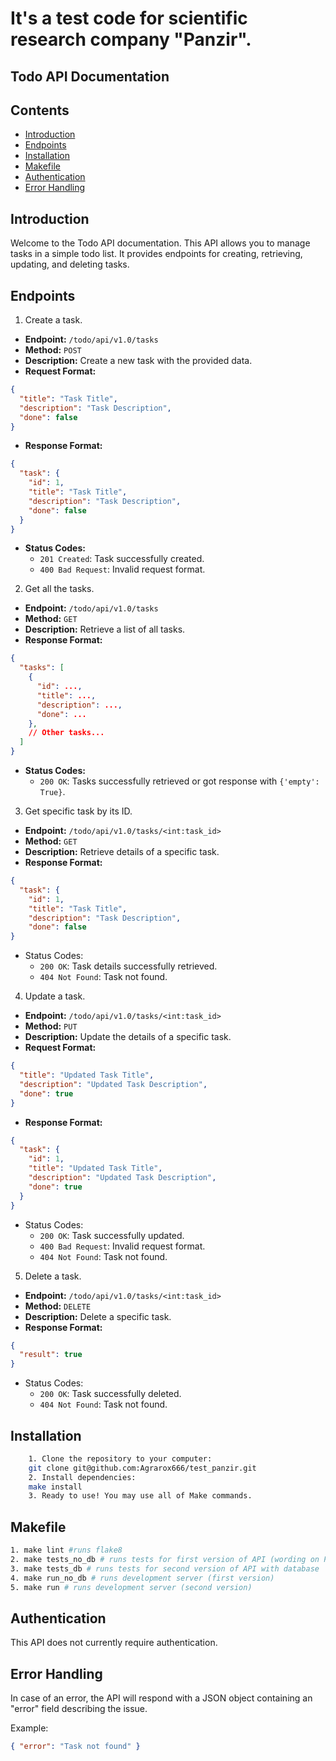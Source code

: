 # It's a test code for scientific research company "Panzir".

## Todo API Documentation
## Contents
- [Introduction](#introduction)
- [Endpoints](#endpoints)
- [Installation](#installation)
- [Makefile](#makefile)
- [Authentication](#authentication)
- [Error Handling](#error-handling)

## Introduction
Welcome to the Todo API documentation. This API allows you to manage tasks in a simple todo list. It provides endpoints for creating, retrieving, updating, and deleting tasks.

## Endpoints
1. Create a task.
-   **Endpoint:** `/todo/api/v1.0/tasks`
-   **Method:** `POST`
-   **Description:** Create a new task with the provided data.
-   **Request Format:**
```json
{
  "title": "Task Title",
  "description": "Task Description",
  "done": false
}
```
-    **Response Format:**
```json 
{
  "task": {
    "id": 1,
    "title": "Task Title",
    "description": "Task Description",
    "done": false
  }
}
```
-   **Status Codes:**
    -   `201 Created`: Task successfully created.
    -   `400 Bad Request`: Invalid request format.

2. Get all the tasks.
-   **Endpoint:** `/todo/api/v1.0/tasks`
-   **Method:** `GET`
-   **Description:** Retrieve a list of all tasks.
-   **Response Format:**
```json
{
  "tasks": [
    {
      "id": ...,
      "title": ...,
      "description": ...,
      "done": ...
    },
    // Other tasks...
  ]
}
```
-   **Status Codes:**
     -   `200 OK`: Tasks successfully retrieved or got response with `{'empty': True}`.
    
3. Get specific task by its ID.
-   **Endpoint:** `/todo/api/v1.0/tasks/<int:task_id>`
-   **Method:** `GET`
-   **Description:** Retrieve details of a specific task.
-   **Response Format:**
```json
{
  "task": {
    "id": 1,
    "title": "Task Title",
    "description": "Task Description",
    "done": false
}
```
- Status Codes:
     -   `200 OK`: Task details successfully retrieved.
     -   `404 Not Found`: Task not found.
  
4. Update a task.
-   **Endpoint:** `/todo/api/v1.0/tasks/<int:task_id>`
-   **Method:** `PUT`
-   **Description:** Update the details of a specific task.
-   **Request Format:**
```json
{
  "title": "Updated Task Title",
  "description": "Updated Task Description",
  "done": true
}
```
-   **Response Format:**
```json
{
  "task": {
    "id": 1,
    "title": "Updated Task Title",
    "description": "Updated Task Description",
    "done": true
  }
}
```
- Status Codes:
     -   `200 OK`: Task successfully updated.
     -   `400 Bad Request`: Invalid request format.
     -   `404 Not Found`: Task not found.
5. Delete a task.
-   **Endpoint:** `/todo/api/v1.0/tasks/<int:task_id>`
-   **Method:** `DELETE`
-   **Description:** Delete a specific task.
-   **Response Format:**
```json
{
  "result": true
}
```
- Status Codes:
     -   `200 OK`: Task successfully deleted.
     -   `404 Not Found`: Task not found.
## Installation
```bash
	1. Clone the repository to your computer:
	git clone git@github.com:Agrarox666/test_panzir.git
	2. Install dependencies:
	make install
	3. Ready to use! You may use all of Make commands.
``` 
## Makefile
```bash
1. make lint #runs flake8 
2. make tests_no_db # runs tests for first version of API (wording on Python list, not database)
3. make tests_db # runs tests for second version of API with database
4. make run_no_db # runs development server (first version)
5. make run # runs development server (second version)
```
## Authentication

This API does not currently require authentication.

## Error Handling
In case of an error, the API will respond with a JSON object containing an "error" field describing the issue.

Example:
```json
{ "error": "Task not found" }
```
